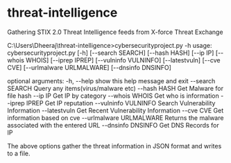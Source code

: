 # threat-intelligence
Gathering STIX 2.0 Threat Intelligence feeds from X-force Threat Exchange


C:\Users\Dheeraj\threat-intelligence>cybersecurityproject.py -h
usage: cybersecurityproject.py [-h] [--search SEARCH] [--hash HASH] [--ip IP]
                               [--whois WHOIS] [--iprep IPREP]
                               [--vulninfo VULNINFO] [--latestvuln]
                               [--cve CVE] [--urlmalware URLMALWARE]
                               [--dnsinfo DNSINFO]

optional arguments:
  -h, --help            show this help message and exit
  --search SEARCH       Query any items(virus/malware etc)
  --hash HASH           Get Malware for file hash
  --ip IP               Get IP by category
  --whois WHOIS         Get who is information
  --iprep IPREP         Get IP reputation
  --vulninfo VULNINFO   Search Vulnerability Information
  --latestvuln          Get Recent Vulnerability Information
  --cve CVE             Get information based on cve
  --urlmalware URLMALWARE
                        Returns the malware associated with the entered URL
  --dnsinfo DNSINFO     Get DNS Records for IP

The above options gather the threat information in JSON format and writes to a file.
